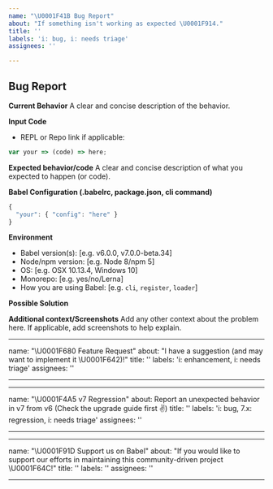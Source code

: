 ```yaml
---
name: "\U0001F41B Bug Report"
about: "If something isn't working as expected \U0001F914."
title: ''
labels: 'i: bug, i: needs triage'
assignees: ''

---
```


## Bug Report

**Current Behavior**
A clear and concise description of the behavior.

**Input Code**
- REPL or Repo link if applicable:

```js
var your => (code) => here;
```

**Expected behavior/code**
A clear and concise description of what you expected to happen (or code).

**Babel Configuration (.babelrc, package.json, cli command)**

```js
{
  "your": { "config": "here" }
}
```

**Environment**
- Babel version(s): [e.g. v6.0.0, v7.0.0-beta.34]
- Node/npm version: [e.g. Node 8/npm 5]
- OS: [e.g. OSX 10.13.4, Windows 10]
- Monorepo: [e.g. yes/no/Lerna]
- How you are using Babel: [e.g. `cli`, `register`, `loader`]

**Possible Solution**
<!--- Only if you have suggestions on a fix for the bug -->

**Additional context/Screenshots**
Add any other context about the problem here. If applicable, add screenshots to help explain.

---
name: "\U0001F680 Feature Request"
about: "I have a suggestion (and may want to implement it \U0001F642)!"
title: ''
labels: 'i: enhancement, i: needs triage'
assignees: ''

---
---
name: "\U0001F4A5 v7 Regression"
about: Report an unexpected behavior in v7 from v6 (Check the upgrade guide first
  ✌️)
title: ''
labels: 'i: bug, 7.x: regression, i: needs triage'
assignees: ''

---
---
name: "\U0001F91D Support us on Babel"
about: "If you would like to support our efforts in maintaining this community-driven
  project \U0001F64C!"
title: ''
labels: ''
assignees: ''

---
